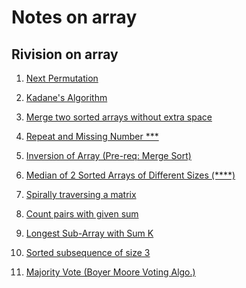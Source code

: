 # Notes on array

## Rivision on array

<ol>

<li>

[Next Permutation](https://www.geeksforgeeks.org/problems/next-permutation5226/1)
 </li>

<li>

[Kadane's Algorithm](https://www.geeksforgeeks.org/problems/kadanes-algorithm-1587115620/1)
 </li>

<li>

[Merge two sorted arrays without extra space](https://www.geeksforgeeks.org/problems/merge-two-sorted-arrays-1587115620/1)
 </li>

<li>

[Repeat and Missing Number ***](https://www.geeksforgeeks.org/problems/find-missing-and-repeating2512/1)
 </li>

<li>

[Inversion of Array (Pre-req: Merge Sort)](https://www.geeksforgeeks.org/problems/inversion-of-array-1587115620/1)
 </li>

<li>

[Median of 2 Sorted Arrays of Different Sizes (****)](https://www.geeksforgeeks.org/problems/median-of-2-sorted-arrays-of-different-sizes/1?itm_source=geeksforgeeks&itm_medium=article&itm_campaign=practice_card)
 </li>

<li>

[Spirally traversing a matrix](https://www.geeksforgeeks.org/problems/spirally-traversing-a-matrix-1587115621/1)
 </li>
<li>

[Count pairs with given sum](https://www.geeksforgeeks.org/problems/count-pairs-with-given-sum5022/1)
 </li>
<li>

[Longest Sub-Array with Sum K](https://www.geeksforgeeks.org/problems/longest-sub-array-with-sum-k0809/1)


 </li>

 <li>

[Sorted subsequence of size 3](https://www.geeksforgeeks.org/problems/sorted-subsequence-of-size-3/1)
 </li>


 <li>

[Majority Vote (Boyer Moore Voting Algo.)](https://www.geeksforgeeks.org/problems/majority-vote/1)
 </li>
</ol>